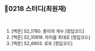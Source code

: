 

## 📘0218 스터디(최원재)
</br>

1. [백준] S2_1780.	종이의 개수 [정답코드]
2. [백준] S2_10819.	차이를 최대로 [정답코드]
3. [백준] S2_6603.	로또 [정답코드]

